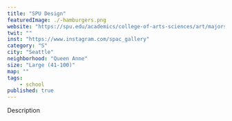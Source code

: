 ```yaml
---
title: "SPU Design"
featuredImage: ./-hamburgers.png
website: "https://spu.edu/academics/college-of-arts-sciences/art/majors-minors/majors/visual-communication"
twit: ""
inst: "https://www.instagram.com/spac_gallery"
category: "S"
city: "Seattle"
neighborhood: "Queen Anne"
size: "Large (41-100)"
map: ""
tags:
    - school
published: true
---
```


Description
